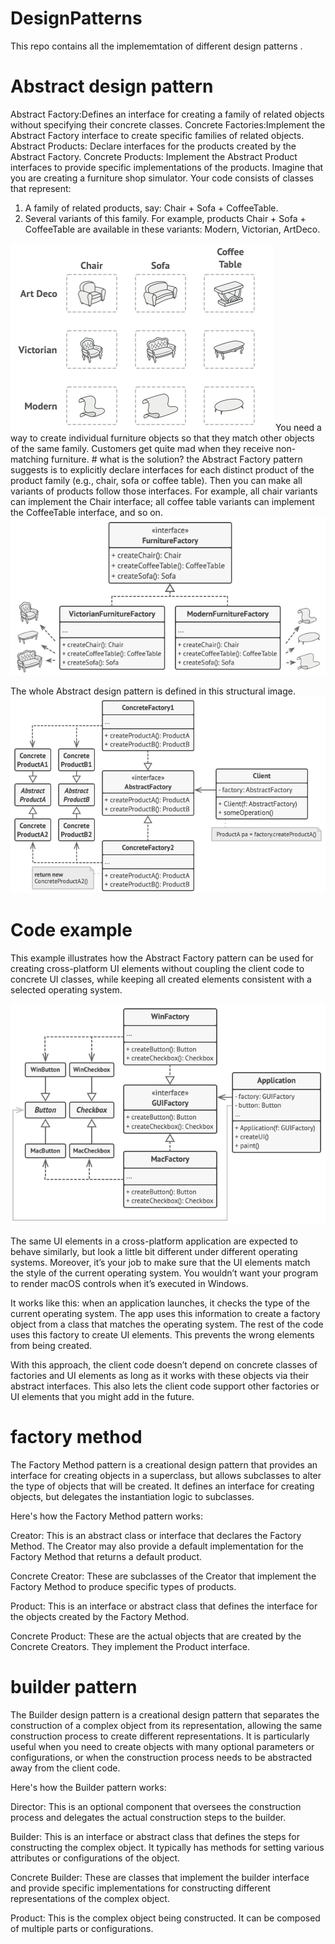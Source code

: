 # DesignPatterns
This repo contains all the implememtation of different design patterns .
# Abstract design pattern
Abstract Factory:Defines an interface for creating a family of related objects without specifying their concrete classes.
Concrete Factories:Implement the Abstract Factory interface to create specific families of related objects.
Abstract Products: Declare interfaces for the products created by the Abstract Factory.
Concrete Products: Implement the Abstract Product interfaces to provide specific implementations of the products.
Imagine that you are creating a furniture shop simulator. Your code consists of classes that represent:
1. A family of related products, say: Chair + Sofa + CoffeeTable.
2. Several variants of this family. For example, products Chair + Sofa + CoffeeTable are available in these variants: Modern, Victorian, ArtDeco.
<img src="images/problem-en.png">
You need a way to create individual furniture objects so that they match other objects of the same family. Customers get quite mad when they receive non-matching furniture.
# what is the solution?
 the Abstract Factory pattern suggests is to explicitly declare interfaces for each distinct product of the product family (e.g., chair, sofa or coffee table). Then you can make all variants of products follow those interfaces. For example, all chair variants can implement the Chair interface; all coffee table variants can implement the CoffeeTable interface, and so on.
 <img src = "images/solution2.png">
 
 The whole Abstract design pattern is defined in this structural image.
 <img src = "images/structure.png">

 # Code example
 This example illustrates how the Abstract Factory pattern can be used for creating cross-platform UI elements without coupling the client code to concrete UI classes, while keeping all created elements consistent with a selected operating system.

 <img src = "images/example.png">

 The same UI elements in a cross-platform application are expected to behave similarly, but look a little bit different under different operating systems. Moreover, it’s your job to make sure that the UI elements match the style of the current operating system. You wouldn’t want your program to render macOS controls when it’s executed in Windows.

 It works like this: when an application launches, it checks the type of the current operating system. The app uses this information to create a factory object from a class that matches the operating system. The rest of the code uses this factory to create UI elements. This prevents the wrong elements from being created.

 With this approach, the client code doesn’t depend on concrete classes of factories and UI elements as long as it works with these objects via their abstract interfaces. This also lets the client code support other factories or UI elements that you might add in the future.

# factory method

The Factory Method pattern is a creational design pattern that provides an interface for creating objects in a superclass, but allows subclasses to alter the type of objects that will be created. It defines an interface for creating objects, but delegates the instantiation logic to subclasses.

Here's how the Factory Method pattern works:

Creator: This is an abstract class or interface that declares the Factory Method. The Creator may also provide a default implementation for the Factory Method that returns a default product.

Concrete Creator: These are subclasses of the Creator that implement the Factory Method to produce specific types of products.

Product: This is an interface or abstract class that defines the interface for the objects created by the Factory Method.

Concrete Product: These are the actual objects that are created by the Concrete Creators. They implement the Product interface.

# builder pattern
The Builder design pattern is a creational design pattern that separates the construction of a complex object from its representation, allowing the same construction process to create different representations. It is particularly useful when you need to create objects with many optional parameters or configurations, or when the construction process needs to be abstracted away from the client code.

Here's how the Builder pattern works:

Director: This is an optional component that oversees the construction process and delegates the actual construction steps to the builder.

Builder: This is an interface or abstract class that defines the steps for constructing the complex object. It typically has methods for setting various attributes or configurations of the object.

Concrete Builder: These are classes that implement the builder interface and provide specific implementations for constructing different representations of the complex object.

Product: This is the complex object being constructed. It can be composed of multiple parts or configurations.
